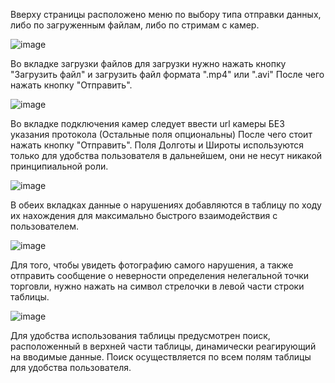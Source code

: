 Вверху страницы расположено меню по выбору типа отправки данных, либо по загруженным файлам, либо по стримам с камер.


![image](https://github.com/bobr-vds-hackathon/ui/assets/75633909/75482aa6-2a24-4be6-bc50-5962bb7d4601)


Во вкладке загрузки файлов для загрузки нужно нажать кнопку "Загрузить файл" и загрузить файл формата ".mp4" или ".avi" 
После чего нажать кнопку "Отправить".


![image](https://github.com/bobr-vds-hackathon/ui/assets/75633909/332e0676-fa2e-4dc7-aefd-42d697611e5e)


Во вкладке подключения камер следует ввести url камеры БЕЗ указания протокола (Остальные поля опциональны)
После чего стоит нажать кнопку "Отправить".
Поля Долготы и Широты используются только для удобства пользователя в дальнейшем, они не несут никакой принципиальной роли.


![image](https://github.com/bobr-vds-hackathon/ui/assets/75633909/1e8c4d8d-bbf5-4095-9cee-0df3df3808e0)


В обеих вкладках данные о нарушениях добавляются в таблицу по ходу их нахождения для максимально быстрого взаимодействия с пользователем.


![image](https://github.com/bobr-vds-hackathon/ui/assets/75633909/2d0f9221-779a-42db-84ff-4696ede9c11e)


Для того, чтобы увидеть фотографию самого нарушения, а также отправить сообщение о неверности определения нелегальной точки торговли, нужно нажать на символ стрелочки в левой части строки таблицы.


![image](https://github.com/bobr-vds-hackathon/ui/assets/75633909/f1f6ae01-4373-4649-9e77-b62f523bf643)


Для удобства использования таблицы предусмотрен поиск, расположенный в верхней части таблицы, динамически реагирующий на вводимые данные.
Поиск осуществляется по всем полям таблицы для удобства пользователя.
